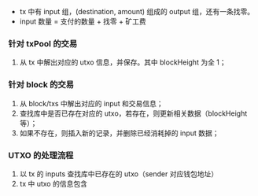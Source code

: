 * tx 中有 input 组，(destination, amount) 组成的 output 组，还有一条找零。
* input 数量 = 支付的数量 + 找零 + 矿工费

### 针对 txPool 的交易

1. 从 tx 中解出对应的 utxo 信息，并保存。其中 blockHeight 为全 1；


### 针对 block 的交易

1. 从 block/txs 中解出对应的 input 和交易信息；
2. 查找库中是否已存在对应的 utxo，若存在，则更新相关数据（blockHeight 等）；
3. 如果不存在，则插入新的记录，并删除已经消耗掉的 input 数据；

### UTXO 的处理流程

1. 以 tx 的 inputs 查找库中已存在的 utxo（sender 对应钱包地址）
2. tx 中 utxo 的信息包含